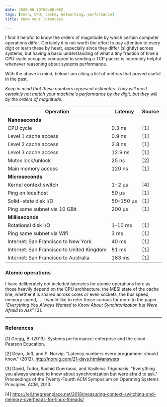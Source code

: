 ```yaml
---
date: 2020-06-19T00:00:00Z
tags: [tech, CPU, cache, networking, performance]
title: Know your latencies

---
```


I find it helpful to know the orders of magnitude by which certain computer
operations differ. Certainly it is not worth the effort to pay attention to
every digit or learn these by heart, especially since they differ (slightly)
across systems, but having a basic understanding of what a tiny fraction of time
a CPU cycle occupies compared to sending a TCP packet is incredibly helpful
whenever reasoning about systems performance.

With the above in mind, below I am citing a list of metrics that proved useful
in the past.

*Keep in mind that these numbers represent estimates. They will most certainly
not match your machine's performance by the digit, but they will by the orders
of magnitude.*


| Operation                                 | Latency   | Source |
| ----------------------------------------- | --------- | ------ |
| **Nanoseconds**                           |           |        |
| CPU cycle                                 | 0.3 ns    | [1]    |
| Level 1 cache access                      | 0.9 ns    | [1]    |
| Level 2 cache access                      | 2.8 ns    | [1]    |
| Level 3 cache access                      | 12.9 ns   | [1]    |
| Mutex lock/unlock                         | 25 ns     | [2]    |
| Main memory access                        | 120 ns    | [1]    |
| **Microseconds**                          |           |        |
| Kernel context switch                     | 1-2 μs    | [4]    |
| Ping on localhost                         | 50 μs     | [1]    |
| Solid-state disk I/O                      | 50–150 μs | [1]    |
| Ping same subnet via 10 GBit              | 200 μs    | [1]    |
| **Milliseconds**                          |           |        |
| Rotational disk I/O                       | 1–10 ms   | [1]    |
| Ping same subnet via Wifi                 | 3 ms      | [1]    |
| Internet: San Francisco to New York       | 40 ms     | [1]    |
| Internet: San Francisco to United Kingdom | 81 ms     | [1]    |
| Internet: San Francisco to Australia      | 183 ms    | [1]    |


### Atomic operations

I have deliberately not included latencies for atomic operations here as those
heavily depend on the CPU architecture, the MESI state of the cache line,
whether it is shared across cores or even sockets, the bus speed, memory speed,
... I would like to refer those curious for more to the paper *"Everything You
Always Wanted to Know About Synchronization but Were Afraid to Ask"* [3].


---

### References

[1] Gregg, B. (2013). Systems performance: enterprise and the cloud. Pearson
Education.

[2] Dean, Jeff, and P. Norvig. "Latency numbers every programmer should know."
(2012). http://norvig.com/21-days.html#answers

[3] David, Tudor, Rachid Guerraoui, and Vasileios Trigonakis. "Everything you
always wanted to know about synchronization but were afraid to ask." Proceedings
of the Twenty-Fourth ACM Symposium on Operating Systems Principles. ACM, 2013.

[4]
https://eli.thegreenplace.net/2018/measuring-context-switching-and-memory-overheads-for-linux-threads/
